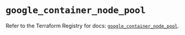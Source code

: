 # `google_container_node_pool`

Refer to the Terraform Registry for docs: [`google_container_node_pool`](https://registry.terraform.io/providers/hashicorp/google/6.34.0/docs/resources/container_node_pool).
